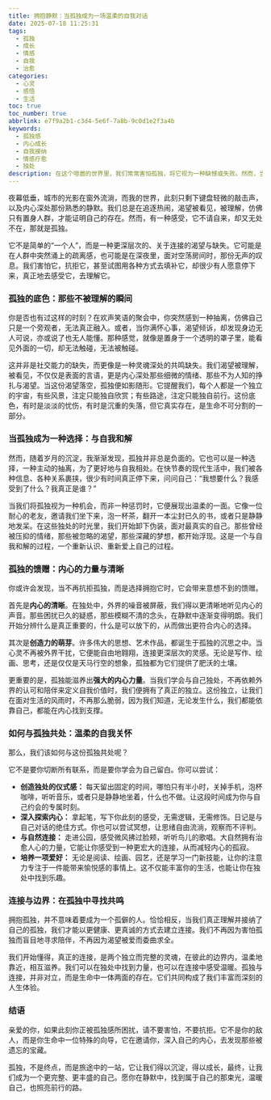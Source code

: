 ```yaml
---
title: 拥抱静默：当孤独成为一场温柔的自我对话
date: 2025-07-18 11:25:31
tags:
  - 孤独
  - 成长
  - 情感
  - 自我
  - 治愈
categories:
  - 心灵
  - 感悟
  - 生活
toc: true
toc_number: true
abbrlink: e7f9a2b1-c3d4-5e6f-7a8b-9c0d1e2f3a4b
keywords:
  - 孤独感
  - 内心成长
  - 自我接纳
  - 情感疗愈
  - 独处
description: 在这个喧嚣的世界里，我们常常害怕孤独，将它视为一种缺憾或失败。然而，当夜深人静，当所有声音都归于沉寂，孤独便悄然降临，它不是冰冷的空无，而是一场与内心深处最真实的自我相遇。它邀请我们停下脚步，倾听那些被日常琐碎掩盖的声音，感受那些被匆忙生活忽略的情绪。这并非一篇关于如何摆脱孤独的文章，而是关于如何温柔地拥抱它，如何在静默中寻觅内心的光，让它成为我们生命中一份独特的馈赠。
---
```


夜幕低垂，城市的光影在窗外流淌，而我的世界，此刻只剩下键盘轻微的敲击声，以及内心深处那份熟悉的静默。我们总是在追逐热闹，渴望被看见，被理解，仿佛只有置身人群，才能证明自己的存在。然而，有一种感受，它不请自来，却又无处不在，那就是孤独。

它不是简单的“一个人”，而是一种更深层次的、关于连接的渴望与缺失。它可能是在人群中突然涌上的疏离感，也可能是在深夜里，面对空荡房间时，那份无声的叹息。我们害怕它，抗拒它，甚至试图用各种方式去填补它，却很少有人愿意停下来，真正地去感受它，去理解它。

### 孤独的底色：那些不被理解的瞬间

你是否也有过这样的时刻？在欢声笑语的聚会中，你突然感到一种抽离，仿佛自己只是一个旁观者，无法真正融入。或者，当你满怀心事，渴望倾诉，却发现身边无人可说，亦或说了也无人能懂。那种感觉，就像是置身于一个透明的罩子里，能看见外面的一切，却无法触碰，无法被触碰。

这并非是社交能力的缺失，而更像是一种灵魂深处的共鸣缺失。我们渴望被理解，被看见，不仅仅是表面的言语，更是内心深处那些细微的情绪、那些不为人知的挣扎与渴望。当这份渴望落空，孤独便如影随形。它提醒我们，每个人都是一个独立的宇宙，有些风景，注定只能独自欣赏；有些路途，注定只能独自前行。这份底色，有时是淡淡的忧伤，有时是沉重的失落，但它真实存在，是生命不可分割的一部分。

### 当孤独成为一种选择：与自我和解

然而，随着岁月的沉淀，我渐渐发现，孤独并非总是负面的。它也可以是一种选择，一种主动的抽离，为了更好地与自我相处。在快节奏的现代生活中，我们被各种信息、各种关系裹挟，很少有时间真正停下来，问问自己：“我想要什么？我感受到了什么？我真正是谁？”

当我们将孤独视为一种机会，而非一种惩罚时，它便展现出温柔的一面。它像一位耐心的老友，邀请我们坐下来，泡一杯茶，翻开一本尘封已久的书，或者只是静静地发呆。在这些独处的时光里，我们开始卸下伪装，面对最真实的自己。那些曾经被压抑的情绪，那些被忽略的渴望，那些深藏的梦想，都开始浮现。这是一个与自我和解的过程，一个重新认识、重新爱上自己的过程。

### 孤独的馈赠：内心的力量与清晰

你或许会发现，当不再抗拒孤独，而是选择拥抱它时，它会带来意想不到的馈赠。

首先是**内心的清晰**。在独处中，外界的噪音被屏蔽，我们得以更清晰地听见内心的声音。那些困扰已久的疑惑，那些模糊不清的念头，在静默中逐渐变得明朗。我们开始分辨什么是真正重要的，什么是可以放下的，从而做出更符合内心的选择。

其次是**创造力的萌芽**。许多伟大的思想、艺术作品，都诞生于孤独的沉思之中。当心灵不再被外界干扰，它便能自由地翱翔，连接更深层次的灵感。无论是写作、绘画、思考，还是仅仅是天马行空的想象，孤独都为它们提供了肥沃的土壤。

更重要的是，孤独能滋养出**强大的内心力量**。当我们学会与自己独处，不再依赖外界的认可和陪伴来定义自我价值时，我们便拥有了真正的独立。这份独立，让我们在面对生活的风雨时，不再那么脆弱，因为我们知道，无论发生什么，我们都能依靠自己，都能在内心找到支撑。

### 如何与孤独共处：温柔的自我关怀

那么，我们该如何与这份孤独共处呢？

它不是要你切断所有联系，而是要你学会为自己留白。你可以尝试：

*   **创造独处的仪式感：** 每天留出固定的时间，哪怕只有半小时，关掉手机，泡杯咖啡，听听音乐，或者只是静静地坐着，什么也不做。让这段时间成为你与自己约会的专属时刻。
*   **深入探索内心：** 拿起笔，写下你此刻的感受，无需逻辑，无需修饰。日记是与自己对话的绝佳方式。你也可以尝试冥想，让思绪自由流淌，观察而不评判。
*   **与自然连接：** 走进公园，感受微风拂过脸颊，听听鸟儿的歌唱。大自然拥有治愈人心的力量，它能让你感受到一种更宏大的连接，从而减轻内心的孤寂。
*   **培养一项爱好：** 无论是阅读、绘画、园艺，还是学习一门新技能，让你的注意力专注于一件能带来愉悦感的事情上。这不仅能丰富你的生活，也能让你在独处中找到乐趣。

### 连接与边界：在孤独中寻找共鸣

拥抱孤独，并不意味着要成为一个孤僻的人。恰恰相反，当我们真正理解并接纳了自己的孤独，我们才能以更健康、更真诚的方式去建立连接。我们不再因为害怕孤独而盲目地寻求陪伴，不再因为渴望被爱而委曲求全。

我们开始懂得，真正的连接，是两个独立而完整的灵魂，在彼此的边界内，温柔地靠近，相互滋养。我们可以在独处中找到力量，也可以在连接中感受温暖。孤独与连接，并非对立，而是生命中一体两面的存在。它们共同构成了我们丰富而深刻的人生体验。

### 结语

亲爱的你，如果此刻你正被孤独感所困扰，请不要害怕，不要抗拒。它不是你的敌人，而是你生命中一位特殊的向导，它在邀请你，深入自己的内心，去发现那些被遗忘的宝藏。

孤独，不是终点，而是旅途中的一站，它让我们得以沉淀，得以成长，最终，让我们成为一个更完整、更丰盛的自己。愿你在静默中，找到属于自己的那束光，温暖自己，也照亮前行的路。